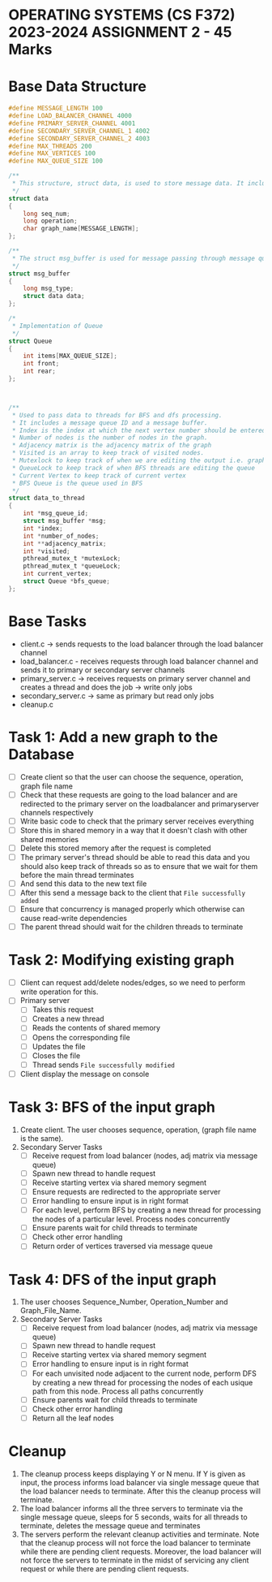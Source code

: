 # OPERATING SYSTEMS (CS F372) 2023-2024 ASSIGNMENT 2 - 45 Marks

# Base Data Structure

```c
#define MESSAGE_LENGTH 100
#define LOAD_BALANCER_CHANNEL 4000
#define PRIMARY_SERVER_CHANNEL 4001
#define SECONDARY_SERVER_CHANNEL_1 4002
#define SECONDARY_SERVER_CHANNEL_2 4003
#define MAX_THREADS 200
#define MAX_VERTICES 100
#define MAX_QUEUE_SIZE 100

/**
 * This structure, struct data, is used to store message data. It includes sequence numbers, operation codes, a graph name, and arrays for storing BFS sequence and its length.
 */
struct data
{
    long seq_num;
    long operation;
    char graph_name[MESSAGE_LENGTH];
};

/**
 * The struct msg_buffer is used for message passing through message queues. It contains a message type and the struct data structure to carry the message data.
 */
struct msg_buffer
{
    long msg_type;
    struct data data;
};

/*
 * Implementation of Queue
 */
struct Queue
{
    int items[MAX_QUEUE_SIZE];
    int front;
    int rear;
};



/**
 * Used to pass data to threads for BFS and dfs processing.
 * It includes a message queue ID and a message buffer.
 * Index is the index at which the next vertex number should be entered into graph_name[]
 * Number of nodes is the number of nodes in the graph.
 * Adjacency matrix is the adjacency matrix of the graph
 * Visited is an array to keep track of visited nodes.
 * Mutexlock to keep track of when we are editing the output i.e. graph_name[]
 * QueueLock to keep track of when BFS threads are editing the queue
 * Current Vertex to keep track of current vertex
 * BFS Queue is the queue used in BFS
 */
struct data_to_thread
{
    int *msg_queue_id;
    struct msg_buffer *msg;
    int *index;
    int *number_of_nodes;
    int **adjacency_matrix;
    int *visited;
    pthread_mutex_t *mutexLock;
    pthread_mutex_t *queueLock;
    int current_vertex;
    struct Queue *bfs_queue;
};
```

# Base Tasks

-   client.c -> sends requests to the load balancer through the load balancer channel
-   load_balancer.c - receives requests through load balancer channel and sends it to primary or secondary server channels
-   primary_server.c -> receives requests on primary server channel and creates a thread and does the job -> write only jobs
-   secondary_server.c -> same as primary but read only jobs
-   cleanup.c

# Task 1: Add a new graph to the Database

-   [ ] Create client so that the user can choose the sequence, operation, graph file name
-   [ ] Check that these requests are going to the load balancer and are redirected to the primary server on the loadbalancer and primaryserver channels respectively
-   [ ] Write basic code to check that the primary server receives everything
-   [ ] Store this in shared memory in a way that it doesn't clash with other shared memories
-   [ ] Delete this stored memory after the request is completed
-   [ ] The primary server's thread should be able to read this data and you should also keep track of threads so as to ensure that we wait for them before the main thread terminates
-   [ ] And send this data to the new text file
-   [ ] After this send a message back to the client that `File successfully added`
-   [ ] Ensure that concurrency is managed properly which otherwise can cause read-write dependencies
-   [ ] The parent thread should wait for the children threads to terminate

# Task 2: Modifying existing graph

-   [ ] Client can request add/delete nodes/edges, so we need to perform write operation for this.
-   [ ] Primary server
    -   [ ] Takes this request
    -   [ ] Creates a new thread
    -   [ ] Reads the contents of shared memory
    -   [ ] Opens the corresponding file
    -   [ ] Updates the file
    -   [ ] Closes the file
    -   [ ] Thread sends `File successfully modified`
-   [ ] Client display the message on console

# Task 3: BFS of the input graph

1. Create client. The user chooses sequence, operation, (graph file name is the same).
2. Secondary Server Tasks
    - [ ] Receive request from load balancer (nodes, adj matrix via message queue)
    - [ ] Spawn new thread to handle request
    - [ ] Receive starting vertex via shared memory segment
    - [ ] Ensure requests are redirected to the appropriate server
    - [ ] Error handling to ensure input is in right format
    - [ ] For each level, perform BFS by creating a new thread for processing the nodes of a particular level. Process nodes concurrently
    - [ ] Ensure parents wait for child threads to terminate
    - [ ] Check other error handling
    - [ ] Return order of vertices traversed via message queue

# Task 4: DFS of the input graph

1. The user chooses Sequence_Number, Operation_Number and Graph_File_Name.
2. Secondary Server Tasks
    - [ ] Receive request from load balancer (nodes, adj matrix via message queue)
    - [ ] Spawn new thread to handle request
    - [ ] Receive starting vertex via shared memory segment
    - [ ] Error handling to ensure input is in right format
    - [ ] For each unvisited node adjacent to the current node, perform DFS by creating a new thread for processing the nodes of each usique path from this node. Process all paths concurrently
    - [ ] Ensure parents wait for child threads to terminate
    - [ ] Check other error handling
    - [ ] Return all the leaf nodes

# Cleanup

1. The cleanup process keeps displaying Y or N menu. If Y is given as input, the process informs load balancer via single message queue that the load balancer needs to terminate. After this the cleanup process will terminate.
2. The load balancer informs all the three servers to terminate via the single message queue, sleeps for 5 seconds, waits for all threads to terminate, deletes the message queue and terminates
3. The servers perform the relevant cleanup activities and terminate.
   Note that the cleanup process will not force the load balancer to terminate while there are pending client requests. Moreover, the load balancer will not force the servers to terminate in the midst of servicing any client request or while there are pending client requests.
